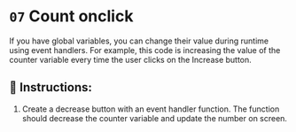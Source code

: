 # `07` Count onclick
If you have global variables, you can change their value during runtime using event handlers. For example, this code is increasing the value of the counter variable every time the user clicks on the Increase button.

## 📝 Instructions:
1. Create a decrease button with an event handler function. The function should decrease the counter variable and update the number on screen.